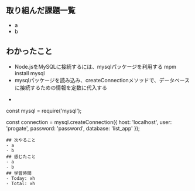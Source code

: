 ## 取り組んだ課題一覧
- a
- b
## わかったこと
- Node.jsをMySQLに接続するには、mysqlパッケージを利用する mpm install mysql
- mysqlパッケージを読み込み、createConnectionメソッドで、データベースに接続するための情報を定数に代入する
- ```javascript:test.js
const mysql = require('mysql');

const connection = mysql.createConnection({
  host: 'localhost',
  user: 'progate',
  password: 'password',
  database: 'list_app'
});
```
## 次やること
- a
- b
## 感じたこと
- a
- b
## 学習時間
- Today: xh
- Total: xh
